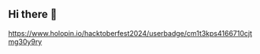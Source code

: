 ## Hi there 🙋
https://www.holopin.io/hacktoberfest2024/userbadge/cm1t3kps4166710cjtmg30y9ry
<!--
**Rana-Randeep/Rana-Randeep** is a ✨ _special_ ✨ repository because its `README.md` (this file) appears on your GitHub profile.

Here are some ideas to get you started:

- 🔭 I’m currently working on ...
- 🌱 I’m currently learning ...
- 👯 I’m looking to collaborate on ...
- 🤔 I’m looking for help with ...
- 💬 Ask me about ...
- 📫 How to reach me: ...
- 😄 Pronouns: ...
- ⚡ Fun fact: ...
-->
